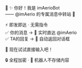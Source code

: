 🤖 ✨ 你好！我是 imAerioBot  
—— @imAerio 的专属消息中转站 📡  

⚡ 即发即达 · 无需指令  
✅ 你的消息 → 🔄 实时直达 @imAerio  
✅ TA的回复 → 📨 自动返回对话框  

💬 现在试试直接输入吧！  

🔒 全程加密 · 🤖 机器人不存储内容  